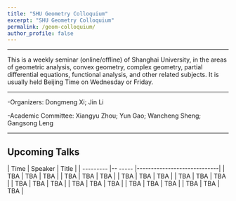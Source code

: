 ```yaml
---
title: "SHU Geometry Colloquium"
excerpt: "SHU Geometry Colloquium"
permalink: /geom-colloquium/
author_profile: false
---
```


<hr>

This is a weekly seminar (online/offline) of Shanghai University, in the areas of geometric analysis, convex geometry, complex geometry, partial differential equations, functional analysis, and other related subjects.  It is usually held Beijing Time on Wednesday or Friday.

<hr>

-Organizers: Dongmeng Xi; Jin Li

-Academic Committee: Xiangyu Zhou; Yun Gao; Wancheng Sheng; Gangsong Leng

<hr>

## Upcoming Talks

| Time  | Speaker |         Title          |
| --------- |-- ----- |-----------------------------|
| TBA      | TBA    | TBA    |
| TBA   | TBA        | TBA    |
| TBA      | TBA    | TBA    |
| TBA   | TBA        | TBA    |
| TBA      | TBA    | TBA    |
| TBA   | TBA        | TBA    |
| TBA      | TBA    | TBA    |
| TBA   | TBA        | TBA    |


